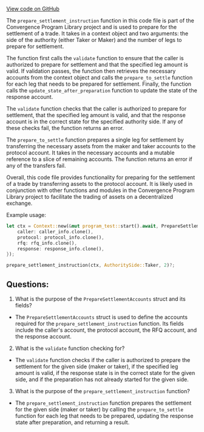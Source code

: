 [View code on GitHub](https://github.com/convergence-rfq/convergence-program-library/rfq/program/src/instructions/rfq/prepare_settlement.rs)

The `prepare_settlement_instruction` function in this code file is part of the Convergence Program Library project and is used to prepare for the settlement of a trade. It takes in a context object and two arguments: the side of the authority (either Taker or Maker) and the number of legs to prepare for settlement. 

The function first calls the `validate` function to ensure that the caller is authorized to prepare for settlement and that the specified leg amount is valid. If validation passes, the function then retrieves the necessary accounts from the context object and calls the `prepare_to_settle` function for each leg that needs to be prepared for settlement. Finally, the function calls the `update_state_after_preparation` function to update the state of the response account.

The `validate` function checks that the caller is authorized to prepare for settlement, that the specified leg amount is valid, and that the response account is in the correct state for the specified authority side. If any of these checks fail, the function returns an error.

The `prepare_to_settle` function prepares a single leg for settlement by transferring the necessary assets from the maker and taker accounts to the protocol account. It takes in the necessary accounts and a mutable reference to a slice of remaining accounts. The function returns an error if any of the transfers fail.

Overall, this code file provides functionality for preparing for the settlement of a trade by transferring assets to the protocol account. It is likely used in conjunction with other functions and modules in the Convergence Program Library project to facilitate the trading of assets on a decentralized exchange. 

Example usage:

```rust
let ctx = Context::new(&mut program_test::start().await, PrepareSettlementAccounts {
    caller: caller_info.clone(),
    protocol: protocol_info.clone(),
    rfq: rfq_info.clone(),
    response: response_info.clone(),
});

prepare_settlement_instruction(ctx, AuthoritySide::Taker, 2)?;
```
## Questions: 
 1. What is the purpose of the `PrepareSettlementAccounts` struct and its fields?
- The `PrepareSettlementAccounts` struct is used to define the accounts required for the `prepare_settlement_instruction` function. Its fields include the caller's account, the protocol account, the RFQ account, and the response account.

2. What is the `validate` function checking for?
- The `validate` function checks if the caller is authorized to prepare the settlement for the given side (maker or taker), if the specified leg amount is valid, if the response state is in the correct state for the given side, and if the preparation has not already started for the given side.

3. What is the purpose of the `prepare_settlement_instruction` function?
- The `prepare_settlement_instruction` function prepares the settlement for the given side (maker or taker) by calling the `prepare_to_settle` function for each leg that needs to be prepared, updating the response state after preparation, and returning a result.